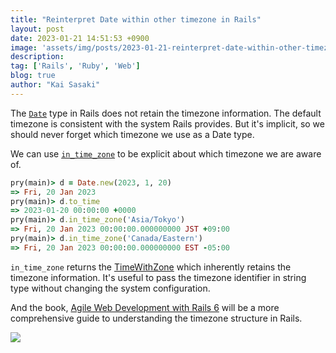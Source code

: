 ```yaml
---
title: "Reinterpret Date within other timezone in Rails"
layout: post
date: 2023-01-21 14:51:53 +0900
image: 'assets/img/posts/2023-01-21-reinterpret-date-within-other-timezone-in-rails/catch.jpg'
description:
tag: ['Rails', 'Ruby', 'Web']
blog: true
author: "Kai Sasaki"
---
```


The [`Date`](https://api.rubyonrails.org/classes/Date.html) type in Rails does not retain the timezone information. The default timezone is consistent with the system Rails provides. But it's implicit, so we should never forget which timezone we use as a Date type.

We can use [`in_time_zone`](https://apidock.com/rails/DateTime/in_time_zone) to be explicit about which timezone we are aware of.

```ruby
pry(main)> d = Date.new(2023, 1, 20)
=> Fri, 20 Jan 2023
pry(main)> d.to_time
=> 2023-01-20 00:00:00 +0000
pry(main)> d.in_time_zone('Asia/Tokyo')
=> Fri, 20 Jan 2023 00:00:00.000000000 JST +09:00
pry(main)> d.in_time_zone('Canada/Eastern')
=> Fri, 20 Jan 2023 00:00:00.000000000 EST -05:00
```

`in_time_zone` returns the [TimeWithZone](https://api.rubyonrails.org/classes/ActiveSupport/TimeWithZone.html) which inherently retains the timezone information. It's useful to pass the timezone identifier in string type without changing the system configuration.

And the book, [Agile Web Development with Rails 6](https://amzn.to/3H3WcIO) will be a more comprehensive guide to understanding the timezone structure in Rails.

<a href="https://www.amazon.com/Agile-Web-Development-Rails-6/dp/1680506706?crid=2WKS97E5DWBYI&keywords=rails&qid=1674281074&s=books&sprefix=rails+%2Cstripbooks-intl-ship%2C203&sr=1-1&linkCode=li2&tag=lewuathe-20&linkId=b431e457c7af39724b96dbdc817ccdf9&language=en_US&ref_=as_li_ss_il" target="_blank"><img border="0" src="//ws-na.amazon-adsystem.com/widgets/q?_encoding=UTF8&ASIN=1680506706&Format=_SL160_&ID=AsinImage&MarketPlace=US&ServiceVersion=20070822&WS=1&tag=lewuathe-20&language=en_US" ></a><img src="https://ir-na.amazon-adsystem.com/e/ir?t=lewuathe-20&language=en_US&l=li2&o=1&a=1680506706" width="1" height="1" border="0" alt="" style="border:none !important; margin:0px !important;" />